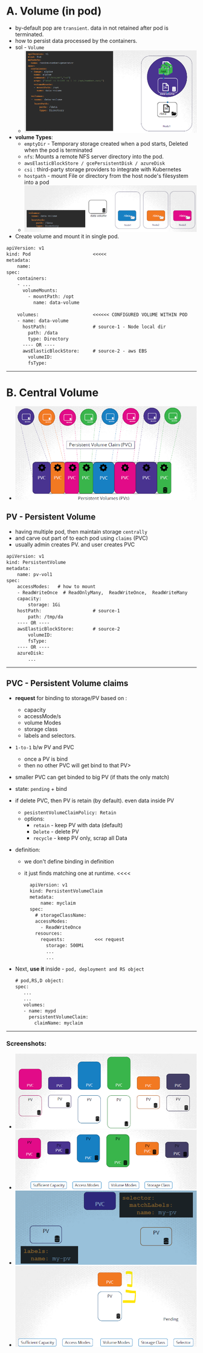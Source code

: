 # A. Volume (in pod)
- by-default pop are `transient`. data in not retained after pod is terminated.
- how to persist data processed by the containers. 
- sol - `Volume`
  - ![img_2.png](../99_img/99_2_img/08/01/img_2.png)
- **volume Types**:
  -  `emptyDir` - Temporary storage created when a pod starts, Deleted when the pod is terminated
  -  `nfs`: Mounts a remote NFS server directory into the pod.
  -  `awsElasticBlockStore / gcePersistentDisk / azureDisk`
  -  `csi` : third-party storage providers to integrate with Kubernetes
  - `hostpath` - mount File or directory from the host node's filesystem into a pod
  - ![img.png](../99_img/99_2_img/08/01/img.png)
- Create volume and mount it in single pod.  
```
apiVersion: v1
kind: Pod                       <<<<<
metadata:
    name: 
spec:
    containers:
    - ...
      volumeMounts:
        - mountPath: /opt
          name: data-volume

    volumes:                    <<<<<< CONFIGURED VOLUME WITHIN POD
    - name: data-volume
      hostPath:                 # source-1 - Node local dir
        path: /data
        type: Directory
      ---- OR ----
      awsElasticBlockStore:     # source-2 - aws EBS
        volumeID: 
        fsType:   
```
---
# B. Central Volume 
- ![img_1.png](../99_img/99_2_img/08/01/img_1.png)
## PV - Persistent Volume
- having multiple pod, then maintain storage `centrally`
- and carve out part of to each pod using `claims` (PVC)
- usually admin creates PV. and user creates PVC
```
apiVersion: v1
kind: PersistentVolume
metadata:
    name: pv-vol1
spec: 
    accessModes:   # how to mount
    - ReadWriteOnce  # ReadOnlyMany,  ReadWriteOnce,  ReadWriteMany
    capacity:
        storage: 1Gi
    hostPath:                   # source-1
        path: /tmp/da
    ---- OR ----    
    awsElasticBlockStore:       # source-2
        volumeID: 
        fsType:
    ---- OR ----    
    azureDisk:
        ...    
```
---
##  PVC - Persistent Volume claims
- **request** for binding to storage/PV based on :
  - capacity
  - accessMode/s
  - volume Modes
  - storage class
  - labels and selectors.
- `1-to-1` b/w PV and PVC
  - once a PV is bind
  - then no other PVC will get bind to that PV>
- smaller PVC  can get binded to  big PV (if thats the only match)
- state: `pending` + bind
- if delete PVC, then PV is retain (by default). even data inside PV
  - `pesistentVolumeClaimPolicy: Retain` 
  - options:
    - `retain` - keep PV with data (default)
    - `Delete` - delete PV
    - `recycle` -  keep PV only, scrap all Data
- definition:
  - we don't define binding in definition
  - it just finds matching one at runtime. <<<<
  
    ```
      apiVersion: v1
      kind: PersistentVolumeClaim
      metadata:
          name: myclaim
      spec:
        # storageClassName: 
        accessModes:
          - ReadWriteOnce
        resources:
          requests:           <<< request
            storage: 500Mi
            ...
            ... 
    ```

- Next, **use it** inside - `pod, deployment and RS object`
  ```
  # pod,RS,D object:
  spec:
     ...
     ...    
     volumes:
     - name: mypd
       persistentVolumeClaim:
         claimName: myclaim
  ```
---  
### Screenshots:
  - ![img_3.png](../99_img/99_2_img/08/01/img_3.png)
  - ![img_4.png](../99_img/99_2_img/08/01/img_4.png)
  - ![img_5.png](../99_img/99_2_img/08/01/img_5.png)
  - ![img_6.png](../99_img/99_2_img/08/01/img_6.png)